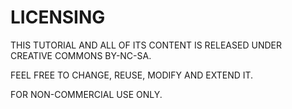 # LICENSING

THIS TUTORIAL AND ALL OF ITS CONTENT IS RELEASED UNDER CREATIVE COMMONS BY-NC-SA.

FEEL FREE TO CHANGE, REUSE, MODIFY AND EXTEND IT.

FOR NON-COMMERCIAL USE ONLY.